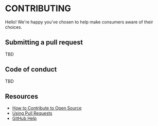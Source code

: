 # CONTRIBUTING

Hello! We're happy you've chosen to help make consumers aware of their choices.

## Submitting a pull request

TBD

## Code of conduct

TBD

## Resources

- [How to Contribute to Open Source](https://opensource.guide/how-to-contribute/)
- [Using Pull Requests](https://help.github.com/articles/about-pull-requests/)
- [GitHub Help](https://help.github.com)
